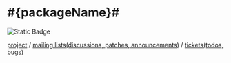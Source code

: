 # #{packageName}#

![Static Badge](https://img.shields.io/badge/Made_with-Emacs-purple)

[project](https://sr.ht/~meow_king/#{packageName}#/) / 
[mailing lists(discussions, patches, announcements)](https://sr.ht/~meow_king/#{packageName}#/lists) / 
[tickets(todos, bugs)](https://sr.ht/~meow_king/#{packageName}#/trackers)
